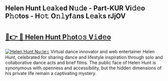 ## Helen Hunt L𝚎a𝚔ed N𝚞𝚍e - Part-KUR Vi𝚍𝚎o P𝚑𝚘tos - H𝚘𝚝 O𝚗𝚕yf𝚊ns L𝚎a𝚔s rJjOV

# <h2><a href="http://kfa9d9.oniu.top/?m=Helen+Hunt">🔗👉 🔴 Helen Hunt P𝚑ot𝚘𝚜 V𝚒d𝚎o</a></h2>

[![Helen Hunt Nu𝚍e𝚜](https://i.imgur.com/0qMVB7G.gif)](http://kfa9d9.oniu.top/?m=Helen+Hunt)
Virtual dance innovator and web entertainer Helen Hunt, celebrated for sharing dance and lifestyle inspiration through solo and collaborative dance acts and brief films. The public face of Helen Hunt is synonymous with openness and accessibility, but the hidden dimensions of his private life remain a captivating mystery.  
